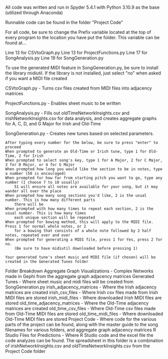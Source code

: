 All code was written and run in Spyder 5.4.1 with Python 3.10.9 as the base (utilized through Anaconda)

Runnable code can be found in the folder "Project Code"

For all code, be sure to change the Prefix variable located at the top of every program to the location
you have put the folder. This variable can be found at...

Line 13 for CSVtoGraph.py
Line 13 for ProjectFunctions.py
Line 17 for SongAnalysis.py
Line 19 for SongGeneration.py

To use the generated MIDI feature in SongGeneration.py, be sure to install the library midiutil. If the library
is not installed, just select "no" when asked if you want a MIDI file created

CSVtoGraph.py - Turns csv files created from MIDI files into adjacency matrices

ProjectFunctions.py - Enables sheet music to be written

SongAnalysis.py - Fills out oldTimeNetworkInsights.csv and irishNetworkInsights.csv for data analysis, and creates
		aggregate graphs for A, C, D, and G Major for Irish and Old-Time

SongGeneration.py - Creates new tunes based on selected parameters.
	
	After typing every number for the below, be sure to press "enter" to proceed
	When prompted to generate an Old-Time or Irish tune, type 1 for Old-Time, 2 for Irish
	When prompted to select song's key, type 1 for A Major, 2 for C Major, 3 for D Major, or 4 for G Major
	When prompted how long you would like the section to be in notes, type a number (50 is encouraged)
	When prompted for how far from starting pitch you want to go, type any number (I choose 7 to 10 usually)
		51 will ensure all notes are available for your song, but it may wander all over the place
	When prompted how many song sections you'd like, 2 is the usual number. This is how many different parts 		
 		there will be
	When prompted with how many times to repeat each section, 2 is the usual number. This is how many times
		each unique section will be repeated
	When prompted for bowing method, this will apply to the MIDI file. Press 1 for normal whole notes, or 2
		for a bowing that consists of a whole note followed by 2 half notes, repeated over and over
	When prompted for generating a MIDI file, press 1 for Yes, press 2 for no.
		(Be sure to have midiutil downloaded before pressing 1)

	Your generated tune's sheet music and MIDI file (if chosen) will be created in the Generated Tunes folder


Folder Breakdown
Aggregate Graph Visualizations - Complex Networks made in Gephi from the aggregate graph adjacency matrices
Generated Tunes - Where sheet music and midi files will be created from SongGeneration.py
irish_adjacency_matrices - Where the Irish adjacency matrices are created
irish_csv_files - Where Irish csv files made from Irish MIDI files are stored
irish_midi_files - Where downloaded Irish MIDI files are stored
old_time_adjacency_matrices - Where the Old-Time adjacency matrices are created
old_time_csv_files - Where Old-Time csv files made from Old-Time MIDI files are stored
old_time_midi_files - Where downloaded Old-Time MIDI files are stored
Project Code - Where code for the various parts of the project can be found, along with the master guide
	to the song filenames for various folders, and aggregate graph adjacency matrices
R Studio Files for Predictions - Where R Studio code and the excel file the code analyzes can be found.
	The spreadsheet in this folder is a combination of irishNetworkInsights.csv and 
	oldTimeNetworkInsights.csv from the Project Code folder
